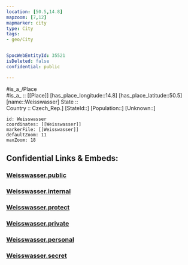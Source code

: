 ```yaml
---
location: [50.5,14.8] 
mapzoom: [7,12] 
mapmarker: city 
type: City
tags:
- geo/City


SpocWebEntityId: 35521
isDeleted: false
confidential: public

---
```

#is_a_/Place  
#is_a_ :: [[Place]] 
[has_place_longitude::14.8] 
[has_place_latitude::50.5] 
[name::Weisswasser] 
State ::  
Country :: Czech_Rep.] 
[StateId::] 
[Population::] 
[Unknown::] 


```leaflet
id: Weisswasser
coordinates: [[Weisswasser]] 
markerFile: [[Weisswasser]] 
defaultZoom: 11 
maxZoom: 18
```


## Confidential Links & Embeds: 

### [Weisswasser.public](/_public/\Earth\Continent\Europe\Europe~Central\Czech_Republic\regions~Czech_Republic\Středočeský\CityWeisswasser.public.md) 

### [Weisswasser.internal](/_internal/\Earth\Continent\Europe\Europe~Central\Czech_Republic\regions~Czech_Republic\Středočeský\CityWeisswasser.internal.md) 

### [Weisswasser.protect](/_protect/\Earth\Continent\Europe\Europe~Central\Czech_Republic\regions~Czech_Republic\Středočeský\CityWeisswasser.protect.md) 

### [Weisswasser.private](/_private/\Earth\Continent\Europe\Europe~Central\Czech_Republic\regions~Czech_Republic\Středočeský\CityWeisswasser.private.md) 

### [Weisswasser.personal](/_personal/\Earth\Continent\Europe\Europe~Central\Czech_Republic\regions~Czech_Republic\Středočeský\CityWeisswasser.personal.md) 

### [Weisswasser.secret](/_secret/\Earth\Continent\Europe\Europe~Central\Czech_Republic\regions~Czech_Republic\Středočeský\CityWeisswasser.secret.md)

